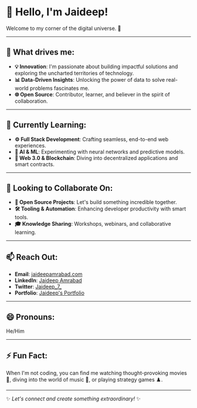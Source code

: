# 👋 Hello, I'm Jaideep!  
Welcome to my corner of the digital universe. 🚀

---

## 👀 What drives me:
- **💡 Innovation**: I'm passionate about building impactful solutions and exploring the uncharted territories of technology.  
- **📊 Data-Driven Insights**: Unlocking the power of data to solve real-world problems fascinates me.  
- **🌐 Open Source**: Contributor, learner, and believer in the spirit of collaboration.

---

## 🌱 Currently Learning:
- **⚙️ Full Stack Development**: Crafting seamless, end-to-end web experiences.  
- **🤖 AI & ML**: Experimenting with neural networks and predictive models.  
- **🌌 Web 3.0 & Blockchain**: Diving into decentralized applications and smart contracts.  

---

## 💞️ Looking to Collaborate On:
- **🌟 Open Source Projects**: Let's build something incredible together.  
- **🛠️ Tooling & Automation**: Enhancing developer productivity with smart tools.  
- **🎓 Knowledge Sharing**: Workshops, webinars, and collaborative learning.

---

## 📫 Reach Out:
- **Email**: [jaideepamrabad.com](mailto:jaideepamrabad@gmail.com)  
- **LinkedIn**: [Jaideep Amrabad](https://www.linkedin.com/in/jaideep-amrabad)  
- **Twitter**: [Jaideep_7_](https://x.com/Jaideep_7_?t=Ivv0fgOtfQd54e8ncaOZGA&s=09)  
- **Portfolio**: [Jaideep's Portfolio](https://jaideep-portfolio.netlify.app/)  

---

## 😄 Pronouns:
He/Him  

---

## ⚡ Fun Fact:
When I'm not coding, you can find me watching thought-provoking movies 🎥, diving into the world of music 🎵, or playing strategy games ♟️.  

---

✨ *Let's connect and create something extraordinary!* ✨
